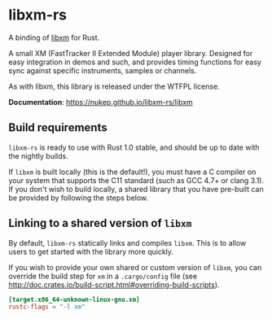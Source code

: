 # libxm-rs

A binding of [libxm](https://github.com/Artefact2/libxm/) for Rust.

A small XM (FastTracker II Extended Module) player library. Designed
for easy integration in demos and such, and provides timing functions
for easy sync against specific instruments, samples or channels.

As with libxm, this library is released under the WTFPL license.

**Documentation**: https://nukep.github.io/libxm-rs/libxm

## Build requirements

`libxm-rs` is ready to use with Rust 1.0 stable, and should be up to date with
the nightly builds.

If `libxm` is built locally (this is the default!), you must have a C compiler
on your system that supports the C11 standard (such as GCC 4.7+ or clang 3.1).
If you don't wish to build locally, a shared library that you have pre-built
can be provided by following the steps below.

## Linking to a shared version of `libxm`
By default, `libxm-rs` statically links and compiles `libxm`.
This is to allow users to get started with the library more quickly.

If you wish to provide your own shared or custom version of `libxm`, you can
override the build step for `xm` in a `.cargo/config` file
(see http://doc.crates.io/build-script.html#overriding-build-scripts).

```toml
[target.x86_64-unknown-linux-gnu.xm]
rustc-flags = "-l xm"
```
